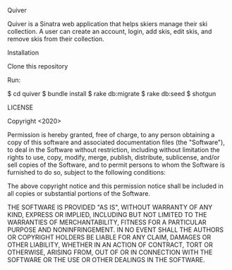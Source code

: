 Quiver

Quiver is a Sinatra web application that helps skiers manage their ski collection. A user can create an account, login, add skis, edit skis, and remove skis from their collection. 

Installation

Clone this repository

Run:

$ cd quiver
$ bundle install
$ rake db:migrate
$ rake db:seed
$ shotgun

LICENSE

Copyright <2020> <Doak Covington>

Permission is hereby granted, free of charge, to any person obtaining a copy of this software and associated documentation files (the "Software"), to deal in the Software without restriction, including without limitation the rights to use, copy, modify, merge, publish, distribute, sublicense, and/or sell copies of the Software, and to permit persons to whom the Software is furnished to do so, subject to the following conditions:

The above copyright notice and this permission notice shall be included in all copies or substantial portions of the Software.

THE SOFTWARE IS PROVIDED "AS IS", WITHOUT WARRANTY OF ANY KIND, EXPRESS OR IMPLIED, INCLUDING BUT NOT LIMITED TO THE WARRANTIES OF MERCHANTABILITY, FITNESS FOR A PARTICULAR PURPOSE AND NONINFRINGEMENT. IN NO EVENT SHALL THE AUTHORS OR COPYRIGHT HOLDERS BE LIABLE FOR ANY CLAIM, DAMAGES OR OTHER LIABILITY, WHETHER IN AN ACTION OF CONTRACT, TORT OR OTHERWISE, ARISING FROM, OUT OF OR IN CONNECTION WITH THE SOFTWARE OR THE USE OR OTHER DEALINGS IN THE SOFTWARE.